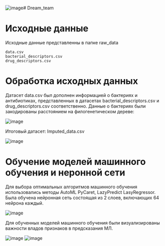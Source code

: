 ![image](https://github.com/Riddars/Dream_team/assets/80769929/5bd482a3-bda3-4275-a718-5953937b817c)# Dream_team

# Исходные данные

Исходные данные представленны в папке raw_data

    data.csv
    bacterial_descriptors.csv
    drug_descriptors.csv

# Обработка исходных данных

Датасет data.csv был дополнен информацией о бактериях и антибиотиках, представленных в датасетах bacterial_descriptors.csv и drug_descriptors.csv соответственно.
Данные о бактериях были закодированы расстоянием на филогенетическом дереве:

![image](https://github.com/Riddars/Dream_team/assets/80769929/14b52c06-f717-4bbf-9ee8-fec0421e2ee5)

Итоговый датасет:
    Imputed_data.csv

![image](https://github.com/Riddars/Dream_team/assets/80769929/ddac4856-56f1-4e3a-a823-941fca9ea53b)



# Обучение моделей машинного обучения и неронной сети

Для выбора оптимальных алгоритмов машинного обучения использовались методы AutoML PyCaret, LazyPredict LasyRegressor.
Была обучена нейронная сеть состоящая из 2 слоев, включающих 64 нейрона каждый.

![image](https://github.com/Riddars/Dream_team/assets/80769929/8dbd7b7b-280e-4620-9c33-c4ea1e78279c)

Для обученных моделей машинного обучения были визуализированы важности владов признаков в предсказания МЛ.

![image](https://github.com/Riddars/Dream_team/assets/80769929/09ca342f-cee7-442f-bc01-447f1355cdf1)
![image](https://github.com/Riddars/Dream_team/assets/80769929/18088f8d-20a5-4de8-89cd-2e36b14eb462)


